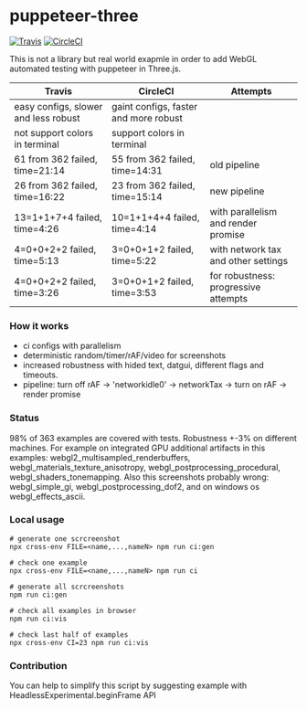 # puppeteer-three
[![Travis](https://travis-ci.org/munrocket/puppeteer-three.svg?branch=master)](https://travis-ci.org/munrocket/puppeteer-three)
[![CircleCI](https://circleci.com/gh/munrocket/puppeteer-three.svg?style=svg)](https://circleci.com/gh/munrocket/puppeteer-three)

This is not a library but real world exapmle in order to add WebGL automated testing with puppeteer in Three.js.

|           Travis                        |            CircleCI                     |               Attempts               |
|-----------------------------------------|-----------------------------------------|--------------------------------------|
| easy configs, slower and less robust    | gaint configs, faster and more robust   |                                      |
| not support colors in terminal          | support colors in terminal              |                                      |
| 61 from 362 failed, time=21:14          | 55 from 362 failed, time=14:31          | old pipeline                         |
| 26 from 362 failed, time=16:22          | 23 from 362 failed, time=15:14          | new pipeline                         |
| 13=1+1+7+4 failed, time=4:26            | 10=1+1+4+4 failed, time=4:14            | with parallelism and render promise  |
| 4=0+0+2+2 failed, time=5:13             | 3=0+0+1+2 failed, time=5:22             | with network tax and other settings  |
| 4=0+0+2+2 failed, time=3:26             | 3=0+0+1+2 failed, time=3:53             | for robustness: progressive attempts |

### How it works
- ci configs with parallelism
- deterministic random/timer/rAF/video for screenshots
- increased robustness with hided text, datgui, different flags and timeouts.
- pipeline: turn off rAF -> 'networkidle0' -> networkTax -> turn on rAF -> render promise

### Status
98% of 363 examples are covered with tests. Robustness +-3% on different machines. For example on integrated GPU additional artifacts in this examples: webgl2_multisampled_renderbuffers, webgl_materials_texture_anisotropy, webgl_postprocessing_procedural, webgl_shaders_tonemapping. Also this screenshots probably wrong: webgl_simple_gi, webgl_postprocessing_dof2, and on windows os webgl_effects_ascii.

### Local usage
```shell
# generate one scrcreenshot
npx cross-env FILE=<name,...,nameN> npm run ci:gen

# check one example
npx cross-env FILE=<name,...,nameN> npm run ci

# generate all scrcreenshots
npm run ci:gen

# check all examples in browser
npm run ci:vis

# check last half of examples
npx cross-env CI=23 npm run ci:vis
```

### Contribution
You can help to simplify this script by suggesting example with HeadlessExperimental.beginFrame API
